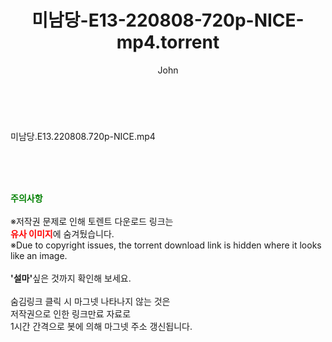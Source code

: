 ﻿---
layout: post
title:  "미남당-E13-220808-720p-NICE-mp4.torrent"
author: John
categories: [ 드라마 ]
tags: [  ]
image:  
description: "미남당-E13-220808-720p-NICE-mp4 torrent 정보 공유"
toc: true
toc_sticky: true
---

<br>
<div class="view-img">
<a class="view_image" href="https://www.torrentmobile61.com/bbs/view_image.php?fn=%2Fdata%2Ffile%2Fdrama%2F3735182707_6D7uqSjX_343e5c72e478a94cdb7e9c5249d4b37f54a8de0b.jpg" target="_blank"><img alt="" class="img-tag" content="https://www.torrentmobile61.com/data/file/drama/3735182707_6D7uqSjX_343e5c72e478a94cdb7e9c5249d4b37f54a8de0b.jpg" itemprop="image" src="https://www.torrentmobile61.com/data/file/drama/3735182707_6D7uqSjX_343e5c72e478a94cdb7e9c5249d4b37f54a8de0b.jpg"/></a></div><div class="view-content" itemprop="description">
<p>미남당.E13.220808.720p-NICE.mp4<br/></p> </div>
    
<br><br><br>
<p data-ke-size="size16"><b><span style="color: green;">주의사항</span></b><br /><br />※저작권 문제로 인해 토렌트 다운로드 링크는<br /><b><span style="color: red;">유사 이미지</span></b>에 숨겨뒀습니다.<br />※Due to copyright issues, the torrent download link is hidden where it looks like an image.<br /><br /><b>'설마'</b>싶은 것까지 확인해 보세요.<br /><br />숨김링크 클릭 시 마그넷 나타나지 않는 것은<br />저작권으로 인한 링크만료 자료로<br />1시간 간격으로 봇에 의해 마그넷 주소 갱신됩니다.</p>
